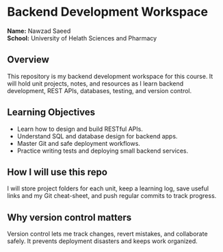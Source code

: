 # Backend Development Workspace
**Name:** Nawzad Saeed  
**School:** University of Helath Sciences and Pharmacy

## Overview
This repository is my backend development workspace for this course. It will hold unit projects, notes, and resources as I learn backend development, REST APIs, databases, testing, and version control.

## Learning Objectives
- Learn how to design and build RESTful APIs.
- Understand SQL and database design for backend apps.
- Master Git and safe deployment workflows.
- Practice writing tests and deploying small backend services.

## How I will use this repo
I will store project folders for each unit, keep a learning log, save useful links and my Git cheat-sheet, and push regular commits to track progress.

## Why version control matters
Version control lets me track changes, revert mistakes, and collaborate safely. It prevents deployment disasters and keeps work organized.
